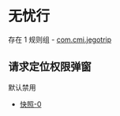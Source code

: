 # 无忧行

存在 1 规则组 - [com.cmi.jegotrip](/src/apps/com.cmi.jegotrip.ts)

## 请求定位权限弹窗

默认禁用

- [快照-0](https://i.gkd.li/import/13232766)
